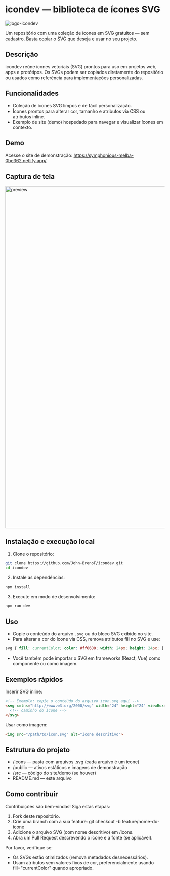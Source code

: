 # icondev — biblioteca de ícones SVG

![logo-icondev](https://github.com/user-attachments/assets/84a63978-d6e6-40f6-a209-8434887b51ad)

Um repositório com uma coleção de ícones em SVG gratuitos — sem cadastro. Basta copiar o SVG que deseja e usar no seu projeto.

Descrição
--------
icondev reúne ícones vetoriais (SVG) prontos para uso em projetos web, apps e protótipos. Os SVGs podem ser copiados diretamente do repositório ou usados como referência para implementações personalizadas.

Funcionalidades
---------------
- Coleção de ícones SVG limpos e de fácil personalização.
- Ícones prontos para alterar cor, tamanho e atributos via CSS ou atributos inline.
- Exemplo de site (demo) hospedado para navegar e visualizar ícones em contexto.

Demo
----
Acesse o site de demonstração:
https://symphonious-melba-0be362.netlify.app/

Captura de tela
---------------
<img width="1920" height="1080" alt="preview" src="https://github.com/user-attachments/assets/a13e013c-aacb-41b7-ade7-0d563ef290ef" />

Instalação e execução local
---------------------------
1. Clone o repositório:
```bash
git clone https://github.com/John-BrenoF/icondev.git
cd icondev
```

2. Instale as dependências:
```bash
npm install
```

3. Execute em modo de desenvolvimento:
```bash
npm run dev
```

Uso
---
- Copie o conteúdo do arquivo `.svg` ou do bloco SVG exibido no site.
- Para alterar a cor do ícone via CSS, remova atributos fill no SVG e use:
```css
svg { fill: currentColor; color: #ff6600; width: 24px; height: 24px; }
```
- Você também pode importar o SVG em frameworks (React, Vue) como componente ou como imagem.

Exemplos rápidos
---------------

Inserir SVG inline:
```html
<!-- Exemplo: copie o conteúdo do arquivo icon.svg aqui -->
<svg xmlns="http://www.w3.org/2000/svg" width="24" height="24" viewBox="0 0 24 24">
  <!-- caminho do ícone -->
</svg>
```

Usar como imagem:
```html
<img src="/path/to/icon.svg" alt="Ícone descritivo">
```

Estrutura do projeto
--------------------
- /icons — pasta com arquivos .svg (cada arquivo é um ícone)
- /public — ativos estáticos e imagens de demonstração
- /src — código do site/demo (se houver)
- README.md — este arquivo

Como contribuir
---------------
Contribuições são bem-vindas! Siga estas etapas:
1. Fork deste repositório.
2. Crie uma branch com a sua feature: git checkout -b feature/nome-do-icone
3. Adicione o arquivo SVG (com nome descritivo) em /icons.
4. Abra um Pull Request descrevendo o ícone e a fonte (se aplicável).

Por favor, verifique se:
- Os SVGs estão otimizados (remova metadados desnecessários).
- Usam atributos sem valores fixos de cor, preferencialmente usando fill="currentColor" quando apropriado.

